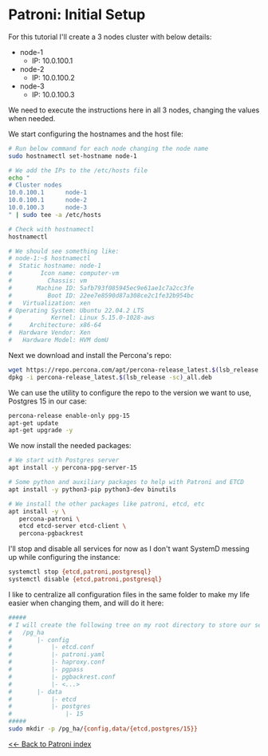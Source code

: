 # Patroni: Initial Setup

For this tutorial I'll create a 3 nodes cluster with below details:
 - node-1 
    - IP: 10.0.100.1
 - node-2 
    - IP: 10.0.100.2
 - node-3 
    - IP: 10.0.100.3

We need to execute the instructions here in all 3 nodes, changing the values when needed.

We start configuring the hostnames and the host file:

```bash
# Run below command for each node changing the node name
sudo hostnamectl set-hostname node-1

# We add the IPs to the /etc/hosts file
echo "
# Cluster nodes
10.0.100.1      node-1
10.0.100.1      node-2
10.0.100.3      node-3
" | sudo tee -a /etc/hosts

# Check with hostnamectl
hostnamectl

# We should see something like:
# node-1:~$ hostnamectl
#  Static hostname: node-1
#        Icon name: computer-vm
#          Chassis: vm
#       Machine ID: 5afb793f085945ec9e61ae1c7a2cc3fe
#          Boot ID: 22ee7e8590d87a308ce2c1fe32b954bc
#   Virtualization: xen
# Operating System: Ubuntu 22.04.2 LTS              
#           Kernel: Linux 5.15.0-1028-aws
#     Architecture: x86-64
#  Hardware Vendor: Xen
#   Hardware Model: HVM domU
```

Next we download and install the Percona's repo:

```bash
wget https://repo.percona.com/apt/percona-release_latest.$(lsb_release -sc)_all.deb
dpkg -i percona-release_latest.$(lsb_release -sc)_all.deb
```

We can use the utility to configure the repo to the version we want to use, Postgres 15 in our case:

```bash
percona-release enable-only ppg-15
apt-get update
apt-get upgrade -y
```

We now install the needed packages:

```bash
# We start with Postgres server
apt install -y percona-ppg-server-15

# Some python and auxiliary packages to help with Patroni and ETCD
apt install -y python3-pip python3-dev binutils

# We install the other packages like patroni, etcd, etc
apt install -y \
   percona-patroni \
   etcd etcd-server etcd-client \
   percona-pgbackrest 
```

I'll stop and disable all services for now as I don't want SystemD messing up while configuring the instance:

```bash
systemctl stop {etcd,patroni,postgresql}
systemctl disable {etcd,patroni,postgresql}
```

I like to centralize all configuration files in the same folder to make my life easier when changing them, and will do it here:

```bash
#####
# I will create the following tree on my root directory to store our setup:
#   /pg_ha
#       |- config
#           |- etcd.conf
#           |- patroni.yaml
#           |- haproxy.conf
#           |- pgpass
#           |- pgbackrest.conf
#           |- <...>
#       |- data
#           |- etcd
#           |- postgres
#               |- 15
#####
sudo mkdir -p /pg_ha/{config,data/{etcd,postgres/15}}
```

[<<- Back to Patroni index](/patroni)